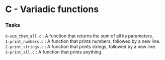# C - Variadic functions

### Tasks

`0-sum_them_all.c` : A function that returns the sum of all its parameters.<br/>
`1-print_numbers.c` : A function that prints numbers, followed by a new line.<br/>
`2-print_strings.c` : A function that prints strings, followed by a new line.<br/>
`3-print_all.c` : A function that prints anything.<br/>
